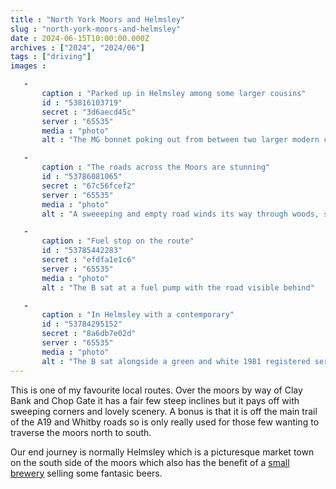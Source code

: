 ```yaml
---
title : "North York Moors and Helmsley"
slug : "north-york-moors-and-helmsley"
date : 2024-06-15T10:00:00.000Z
archives : ["2024", "2024/06"]
tags : ["driving"]
images :

   -
       caption : "Parked up in Helmsley among some larger cousins"
       id : "53816103719"
       secret : "3d6aecd45c"
       server : "65535"
       media : "photo"
       alt : "The MG bonnet poking out from between two larger modern cars in a carpark"

   -
       caption : "The roads across the Moors are stunning"
       id : "53786081065"
       secret : "67c56fcef2"
       server : "65535"
       media : "photo"
       alt : "A sweeeping and empty road winds its way through woods, seen over the yellow bonnet of the B from within the cabin"

   -
       caption : "Fuel stop on the route"
       id : "53785442283"
       secret : "efdfa1e1c6"
       server : "65535"
       media : "photo"
       alt : "The B sat at a fuel pump with the road visible behind"

   -
       caption : "In Helmsley with a contemporary"
       id : "53784295152"
       secret : "8a6db7e02d"
       server : "65535"
       media : "photo"
       alt : "The B sat alongside a green and white 1981 registered series landrover."
---
```


This is one of my favourite local routes. Over the moors by way of Clay Bank and Chop Gate it has a fair few steep inclines but it pays off with sweeping corners and lovely scenery. A bonus is that it is off the main trail of the A19 and Whitby roads so is only really used for those few wanting to traverse the moors north to south.

Our end journey is normally Helmsley which is a picturesque market town on the south side of the moors which also has the benefit of a [small brewery](https://www.helmsleybrewingco.co.uk/) selling some fantasic beers.